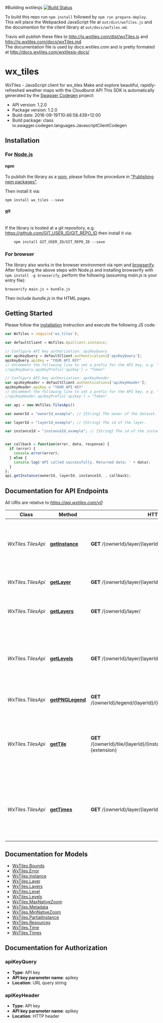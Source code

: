 <!--

1) wxtiles-docs: npm run build-swagger-js-client
2) Copy that into wxtiles/js
3) Look at diff.
4) Commit
5) Travis builds and deploys

If you add stuff to the api you might need to change the hand written wrapper.js
https://github.com/wxtiles/js/blob/master/src/wrapper.js
That file basically re-exports everything into a nicer namespace.
The comments like `* @borrows  module:api/TilesApi#getLayer` make sure the docs have that same namespace.

Mitchell: Yeah, I'm thinking the best way might be to just have /vX/ branches and make travis publish to dist/{branch}/blah.js

 -->

#Building wxtilesjs
[![Build Status](https://travis-ci.org/wxtiles/wxtilesjs.svg?branch=master)](https://travis-ci.org/wxtiles/wxtilesjs)

To build this repo run `npm install` followed by `npm run prepare-deploy`.  
This will place the Webpacked JavaScript file at `out/dist/wxTiles.js` and the documention for the client library at `out/docs/wxTiles.md`.

Travis will publish these files to http://js.wxtiles.com/dist/wxTiles.js and http://js.wxtiles.com/docs/wxTiles.md  
The documentation file is used by docs.wxtiles.com and is pretty formated at http://docs.wxtiles.com/wxtilesjs-docs/

# wx_tiles

WxTiles - JavaScript client for wx_tiles
Make and explore beautiful, rapidly-refreshed weather maps with the Cloudburst API
This SDK is automatically generated by the [Swagger Codegen](https://github.com/swagger-api/swagger-codegen) project:

- API version: 1.2.0
- Package version: 1.2.0
- Build date: 2016-09-19T10:46:58.439+12:00
- Build package: class io.swagger.codegen.languages.JavascriptClientCodegen

## Installation

### For [Node.js](https://nodejs.org/)

#### npm

To publish the library as a [npm](https://www.npmjs.com/),
please follow the procedure in ["Publishing npm packages"](https://docs.npmjs.com/getting-started/publishing-npm-packages).

Then install it via:

```shell
npm install wx_tiles --save
```

#### git
#
If the library is hosted at a git repository, e.g.
https://github.com/GIT_USER_ID/GIT_REPO_ID
then install it via:

```shell
    npm install GIT_USER_ID/GIT_REPO_ID --save
```

### For browser

The library also works in the browser environment via npm and [browserify](http://browserify.org/). After following
the above steps with Node.js and installing browserify with `npm install -g browserify`,
perform the following (assuming *main.js* is your entry file):

```shell
browserify main.js > bundle.js
```

Then include *bundle.js* in the HTML pages.

## Getting Started

Please follow the [installation](#installation) instruction and execute the following JS code:

```javascript
var WxTiles = require('wx_tiles');

var defaultClient = WxTiles.ApiClient.instance;

// Configure API key authorization: apiKeyQuery
var apiKeyQuery = defaultClient.authentications['apiKeyQuery'];
apiKeyQuery.apiKey = "YOUR API KEY"
// Uncomment the following line to set a prefix for the API key, e.g. "Token" (defaults to null)
//apiKeyQuery.apiKeyPrefix['apikey'] = "Token"

// Configure API key authorization: apiKeyHeader
var apiKeyHeader = defaultClient.authentications['apiKeyHeader'];
apiKeyHeader.apiKey = "YOUR API KEY"
// Uncomment the following line to set a prefix for the API key, e.g. "Token" (defaults to null)
//apiKeyHeader.apiKeyPrefix['apikey'] = "Token"

var api = new WxTiles.TilesApi()

var ownerId = "ownerId_example"; // {String} The owner of the dataset.

var layerId = "layerId_example"; // {String} The id of the layer.

var instanceId = "instanceId_example"; // {String} The id of the instance.


var callback = function(error, data, response) {
  if (error) {
    console.error(error);
  } else {
    console.log('API called successfully. Returned data: ' + data);
  }
};
api.getInstance(ownerId, layerId, instanceId, , callback);

```

## Documentation for API Endpoints

All URIs are relative to *https://api.wxtiles.com/v0*

Class | Method | HTTP request | Description
------------ | ------------- | ------------- | -------------
*WxTiles.TilesApi* | [**getInstance**](docs/TilesApi.md#getInstance) | **GET** /{ownerId}/layer/{layerId}/instance/{instanceId}/ | Information about a particular (potentially non-persistant) instance of a layer
*WxTiles.TilesApi* | [**getLayer**](docs/TilesApi.md#getLayer) | **GET** /{ownerId}/layer/{layerId}/ | Information about a specific layer
*WxTiles.TilesApi* | [**getLayers**](docs/TilesApi.md#getLayers) | **GET** /{ownerId}/layer/ | Information about available Cloudburst layers
*WxTiles.TilesApi* | [**getLevels**](docs/TilesApi.md#getLevels) | **GET** /{ownerId}/layer/{layerId}/instance/{instanceId}/levels/ | A collection of vertical levels for which data exists and can be requested (as tiles) for an instance of a layer.
*WxTiles.TilesApi* | [**getPNGLegend**](docs/TilesApi.md#getPNGLegend) | **GET** /{ownerId}/legend/{layerId}/{instanceId}/{size}/{orientation}.png | A legend for PNG map tiles
*WxTiles.TilesApi* | [**getTile**](docs/TilesApi.md#getTile) | **GET** /{ownerId}/tile/{layerId}/{instanceId}/{time}/{level}/{z}/{x}/{y2}.{extension} | A tiled map image, for use by map clients capable of consuming PNG map images in OGC TMS coordinate notation.
*WxTiles.TilesApi* | [**getTimes**](docs/TilesApi.md#getTimes) | **GET** /{ownerId}/layer/{layerId}/instance/{instanceId}/times/ | A collection of moments in time for which data exists and can be requested (as tiles) for an instance of a layer.


## Documentation for Models

 - [WxTiles.Bounds](docs/Bounds.md)
 - [WxTiles.Error](docs/Error.md)
 - [WxTiles.Instance](docs/Instance.md)
 - [WxTiles.Layer](docs/Layer.md)
 - [WxTiles.Layers](docs/Layers.md)
 - [WxTiles.Level](docs/Level.md)
 - [WxTiles.Levels](docs/Levels.md)
 - [WxTiles.MaxNativeZoom](docs/MaxNativeZoom.md)
 - [WxTiles.Metadata](docs/Metadata.md)
 - [WxTiles.MinNativeZoom](docs/MinNativeZoom.md)
 - [WxTiles.PartialInstance](docs/PartialInstance.md)
 - [WxTiles.Resources](docs/Resources.md)
 - [WxTiles.Time](docs/Time.md)
 - [WxTiles.Times](docs/Times.md)


## Documentation for Authorization


### apiKeyQuery

- **Type**: API key
- **API key parameter name**: apikey
- **Location**: URL query string

### apiKeyHeader

- **Type**: API key
- **API key parameter name**: apikey
- **Location**: HTTP header
